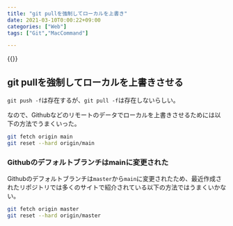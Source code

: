 ```yaml
---
title: "git pullを強制してローカルを上書き"
date: 2021-03-10T0:00:22+09:00
categories: ["Web"]
tags: ["Git","MacCommand"]

---
```


{{<ad>}}

## git pullを強制してローカルを上書きさせる

`git push -f`は存在するが、`git pull -f`は存在しないらしい。

なので、Githubなどのリモートのデータでローカルを上書きさせるためには以下の方法でうまくいった。

```sh
git fetch origin main
git reset --hard origin/main
```

### Githubのデフォルトブランチはmainに変更された

Githubのデフォルトブランチは`master`から`main`に変更されたため、最近作成されたリポジトリでは多くのサイトで紹介されている以下の方法ではうまくいかない。

```sh
git fetch origin master
git reset --hard origin/master
```